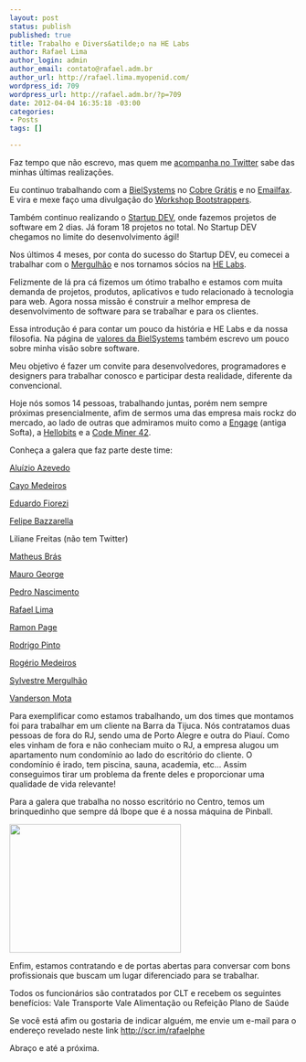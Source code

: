 ```yaml
--- 
layout: post
status: publish
published: true
title: Trabalho e Divers&atilde;o na HE Labs
author: Rafael Lima
author_login: admin
author_email: contato@rafael.adm.br
author_url: http://rafael.lima.myopenid.com/
wordpress_id: 709
wordpress_url: http://rafael.adm.br/?p=709
date: 2012-04-04 16:35:18 -03:00
categories: 
- Posts
tags: []

---
```

Faz tempo que n&atilde;o escrevo, mas quem me <a href="http://twitter.com/rafaelp">acompanha no Twitter</a> sabe das minhas &uacute;ltimas realiza&ccedil;&otilde;es.

Eu continuo trabalhando com a <a href="http://bielsystems.com.br">BielSystems</a> no <a href="http://cobregratis.com.br">Cobre Gr&aacute;tis</a> e no <a href="http://emailfax.com.br">Emailfax</a>. E vira e mexe fa&ccedil;o uma divulga&ccedil;&atilde;o do <a href="http://workshop.bootstrappers.com.br">Workshop Bootstrappers</a>.

Tamb&eacute;m continuo realizando o <a href="http://startupdev.com.br">Startup DEV</a>, onde fazemos projetos de software em 2 dias. J&aacute; foram 18 projetos no total. No Startup DEV chegamos no limite do desenvolvimento &aacute;gil!

Nos &uacute;ltimos 4 meses, por conta do sucesso do Startup DEV, eu comecei a trabalhar com o <a href="http://twitter.com/smergulhao">Mergulh&atilde;o</a> e nos tornamos s&oacute;cios na <a href="http://helabs.com.br">HE Labs</a>.

Felizmente de l&aacute; pra c&aacute; fizemos um &oacute;timo trabalho e estamos com muita demanda de projetos, produtos, aplicativos e tudo relacionado &agrave; tecnologia para web. Agora nossa miss&atilde;o &eacute; construir a melhor empresa de desenvolvimento de software para se trabalhar e para os clientes.

Essa introdu&ccedil;&atilde;o &eacute; para contar um pouco da hist&oacute;ria e HE Labs e da nossa filosofia. Na p&aacute;gina de <a href="http://bielsystems.com.br/valores">valores da BielSystems</a> tamb&eacute;m escrevo um pouco sobre minha vis&atilde;o sobre software.

Meu objetivo &eacute; fazer um convite para desenvolvedores, programadores e designers para trabalhar conosco e participar desta realidade, diferente da convencional.

Hoje n&oacute;s somos 14 pessoas, trabalhando juntas, por&eacute;m nem sempre pr&oacute;ximas presencialmente, afim de sermos uma das empresa mais rockz do mercado, ao lado de outras que admiramos muito como a <a href="http://engage.is/">Engage</a> (antiga Softa), a <a href="http://hellobits.com/">Hellobits</a> e a <a href="http://www.codeminer42.com/">Code Miner 42</a>.

Conhe&ccedil;a a galera que faz parte deste time:

<a href="http://twitter.com/#!/aluisio_azevedo" target="_blank">Alu&iacute;zio Azevedo</a>

<a href="http://twitter.com/#!/yogodoshi" target="_blank">Cayo Medeiros</a>

<a href="http://twitter.com/#!/eduardofiorezi" target="_blank">Eduardo Fiorezi</a>

<a href="http://twitter.com/#!/fbazzarella" target="_blank">Felipe Bazzarella</a>

Liliane Freitas (n&atilde;o tem Twitter)

<a href="http://twitter.com/#!/matheusbras_" target="_blank">Matheus Br&aacute;s</a>

<a href="http://twitter.com/#!/maurogeorge" target="_blank">Mauro George</a>

<a href="http://twitter.com/#!/lunks" target="_blank">Pedro Nascimento</a>

<a href="http://twitter.com/#!/rafaelp" target="_blank">Rafael Lima</a>

<a href="http://twitter.com/#!/ramonpage" target="_blank">Ramon Page</a>

<a href="http://twitter.com/#!/rodrigoospinto" target="_blank">Rodrigo Pinto</a>

<a href="http://twitter.com/#!/argerimsf" target="_blank">Rog&eacute;rio Medeiros</a>

<a href="http://twitter.com/#!/smergulhao" target="_blank">Sylvestre Mergulh&atilde;o</a>

<a href="http://twitter.com/#!/argentinomota" target="_blank">Vanderson Mota</a>

Para exemplificar como estamos trabalhando, um dos times que montamos foi para trabalhar em um cliente na Barra da Tijuca. N&oacute;s contratamos duas pessoas de fora do RJ, sendo uma de Porto Alegre e outra do Piau&iacute;. Como eles vinham de fora e n&atilde;o conheciam muito o RJ, a empresa alugou um apartamento num condom&iacute;nio ao lado do escrit&oacute;rio do cliente. O condom&iacute;nio &eacute; irado, tem piscina, sauna, academia, etc... Assim conseguimos tirar um problema da frente deles e proporcionar uma qualidade de vida relevante!

Para a galera que trabalha no nosso escrit&oacute;rio no Centro, temos um brinquedinho que sempre d&aacute; Ibope que &eacute; a nossa m&aacute;quina de Pinball.

<a href="http://rafael.adm.br/wp-content/uploads/2012/04/pinball.jpg"><img src="http://rafael.adm.br/wp-content/uploads/2012/04/pinball-300x225.jpg" alt="" title="pinball" width="300" height="225" class="aligncenter size-medium wp-image-712" /></a>

Enfim, estamos contratando e de portas abertas para conversar com bons profissionais que buscam um lugar diferenciado para se trabalhar.

Todos os funcion&aacute;rios s&atilde;o contratados por CLT e recebem os seguintes benef&iacute;cios:
Vale Transporte
Vale Alimenta&ccedil;&atilde;o ou Refei&ccedil;&atilde;o
Plano de Sa&uacute;de

Se voc&ecirc; est&aacute; afim ou gostaria de indicar algu&eacute;m, me envie um e-mail para o endere&ccedil;o revelado neste link <a href="http://scr.im/rafaelphe">http://scr.im/rafaelphe</a>

Abra&ccedil;o e at&eacute; a pr&oacute;xima.
